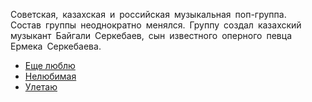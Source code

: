 Советская, казахская и российская музыкальная поп-группа. Состав группы неоднократно менялся. Группу создал казахский музыкант Байгали Серкебаев, сын известного оперного певца Ермека Серкебаева. 

* [Еще люблю](/songs/абв/А-студио/Еще%20люблю)
* [Нeлюбимaя](/songs/абв/А-студио/Нeлюбимaя)
* [Улетаю](/songs/абв/А-студио/Улетаю)